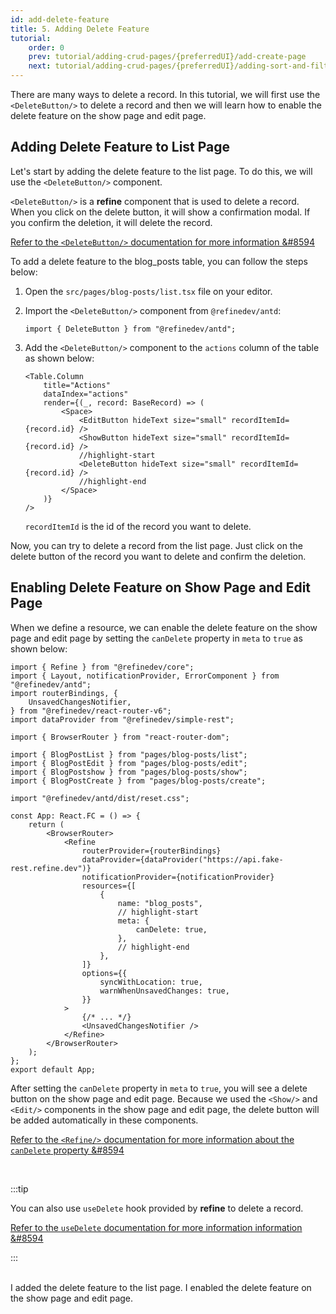 ```yaml
---
id: add-delete-feature
title: 5. Adding Delete Feature
tutorial:
    order: 0
    prev: tutorial/adding-crud-pages/{preferredUI}/add-create-page
    next: tutorial/adding-crud-pages/{preferredUI}/adding-sort-and-filters
---
```


There are many ways to delete a record. In this tutorial, we will first use the `<DeleteButton/>` to delete a record and then we will learn how to enable the delete feature on the show page and edit page.

## Adding Delete Feature to List Page

Let's start by adding the delete feature to the list page. To do this, we will use the `<DeleteButton/>` component.

`<DeleteButton/>` is a **refine** component that is used to delete a record. When you click on the delete button, it will show a confirmation modal. If you confirm the deletion, it will delete the record.

[Refer to the `<DeleteButton/>` documentation for more information &#8594](/docs/api-reference/antd/components/buttons/delete-button/)

To add a delete feature to the blog_posts table, you can follow the steps below:

1. Open the `src/pages/blog-posts/list.tsx` file on your editor.

2. Import the `<DeleteButton/>` component from `@refinedev/antd`:

    ```tsx
    import { DeleteButton } from "@refinedev/antd";
    ```

3. Add the `<DeleteButton/>` component to the `actions` column of the table as shown below:

    ```tsx
    <Table.Column
        title="Actions"
        dataIndex="actions"
        render={(_, record: BaseRecord) => (
            <Space>
                <EditButton hideText size="small" recordItemId={record.id} />
                <ShowButton hideText size="small" recordItemId={record.id} />
                //highlight-start
                <DeleteButton hideText size="small" recordItemId={record.id} />
                //highlight-end
            </Space>
        )}
    />
    ```

    `recordItemId` is the id of the record you want to delete.

Now, you can try to delete a record from the list page. Just click on the delete button of the record you want to delete and confirm the deletion.

## Enabling Delete Feature on Show Page and Edit Page

When we define a resource, we can enable the delete feature on the show page and edit page by setting the `canDelete` property in `meta` to `true` as shown below:

```tsx src="src/App.tsx"
import { Refine } from "@refinedev/core";
import { Layout, notificationProvider, ErrorComponent } from "@refinedev/antd";
import routerBindings, {
    UnsavedChangesNotifier,
} from "@refinedev/react-router-v6";
import dataProvider from "@refinedev/simple-rest";

import { BrowserRouter } from "react-router-dom";

import { BlogPostList } from "pages/blog-posts/list";
import { BlogPostEdit } from "pages/blog-posts/edit";
import { BlogPostshow } from "pages/blog-posts/show";
import { BlogPostCreate } from "pages/blog-posts/create";

import "@refinedev/antd/dist/reset.css";

const App: React.FC = () => {
    return (
        <BrowserRouter>
            <Refine
                routerProvider={routerBindings}
                dataProvider={dataProvider("https://api.fake-rest.refine.dev")}
                notificationProvider={notificationProvider}
                resources={[
                    {
                        name: "blog_posts",
                        // highlight-start
                        meta: {
                            canDelete: true,
                        },
                        // highlight-end
                    },
                ]}
                options={{
                    syncWithLocation: true,
                    warnWhenUnsavedChanges: true,
                }}
            >
                {/* ... */}
                <UnsavedChangesNotifier />
            </Refine>
        </BrowserRouter>
    );
};
export default App;
```

After setting the `canDelete` property in `meta` to `true`, you will see a delete button on the show page and edit page. Because we used the `<Show/>` and `<Edit/>` components in the show page and edit page, the delete button will be added automatically in these components.

[Refer to the `<Refine/>` documentation for more information about the `canDelete` property &#8594](/docs/api-reference/core/components/refine-config.md#candelete)

<br/>

:::tip

You can also use `useDelete` hook provided by **refine** to delete a record.

[Refer to the `useDelete` documentation for more information information &#8594](/docs/api-reference/core/hooks/data/useDelete/)

:::

<br/>

<Checklist>

<ChecklistItem id="add-delete-feature-antd">
I added the delete feature to the list page.
</ChecklistItem>
<ChecklistItem id="add-delete-feature-antd-2">
I enabled the delete feature on the show page and edit page.
</ChecklistItem>

</Checklist>
